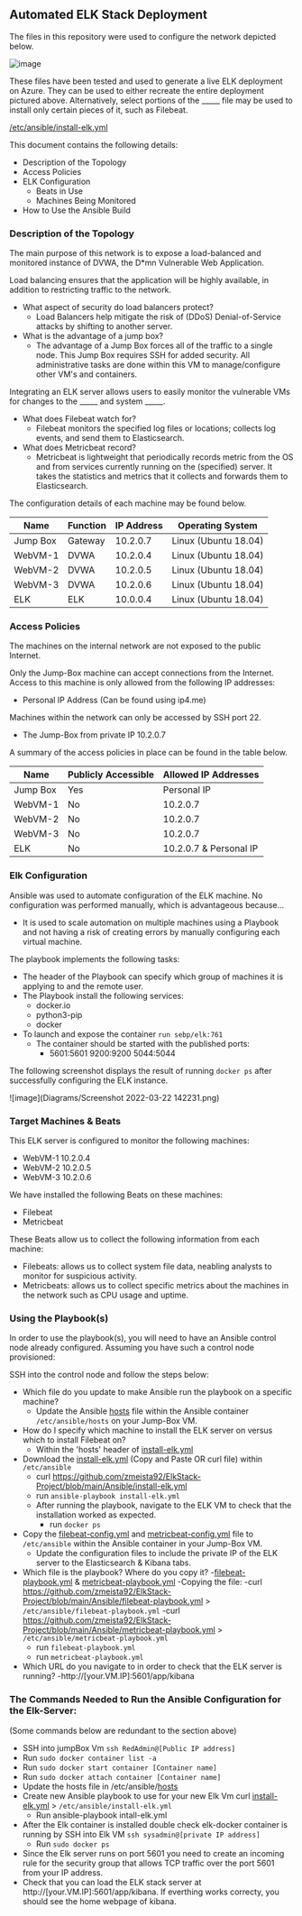 ## Automated ELK Stack Deployment

The files in this repository were used to configure the network depicted below.

![image](Diagrams/Diagram_RedTeamNetwork_.png)

These files have been tested and used to generate a live ELK deployment on Azure. They can be used to either recreate the entire deployment pictured above. Alternatively, select portions of the _____ file may be used to install only certain pieces of it, such as Filebeat.

 [/etc/ansible/install-elk.yml](Ansible/install-elk.yml)

This document contains the following details:
- Description of the Topology
- Access Policies
- ELK Configuration
  - Beats in Use
  - Machines Being Monitored
- How to Use the Ansible Build


### Description of the Topology

The main purpose of this network is to expose a load-balanced and monitored instance of DVWA, the D*mn Vulnerable Web Application.

Load balancing ensures that the application will be highly available, in addition to restricting traffic to the network.
- What aspect of security do load balancers protect? 
  - Load Balancers help mitigate the risk of (DDoS) Denial-of-Service attacks by shifting to another server.
- What is the advantage of a jump box?
  - The advantage of a Jump Box forces all of the traffic to a single node. This Jump Box requires SSH for added security. All administrative tasks are done within this VM to manage/configure other VM's and containers.

Integrating an ELK server allows users to easily monitor the vulnerable VMs for changes to the _____ and system _____.
- What does Filebeat watch for?
  - Filebeat monitors the specified log files or locations; collects log events, and send them to Elasticsearch.
- What does Metricbeat record?
  - Metricbeat is lightweight that periodically records metric from the OS and from services currently running on the (specified) server. It takes the statistics and metrics that it collects and forwards them to Elasticsearch.

The configuration details of each machine may be found below.

| Name     | Function | IP Address | Operating System |
|----------|----------|------------|------------------|
| Jump Box | Gateway  | 10.2.0.7   | Linux (Ubuntu 18.04) |
| WebVM-1  | DVWA     | 10.2.0.4   | Linux (Ubuntu 18.04) |
| WebVM-2  | DVWA     | 10.2.0.5   | Linux (Ubuntu 18.04) |
| WebVM-3  | DVWA     | 10.2.0.6   | Linux (Ubuntu 18.04) |
| ELK      | ELK      | 10.0.0.4   | Linux (Ubuntu 18.04) |

### Access Policies

The machines on the internal network are not exposed to the public Internet. 

Only the Jump-Box machine can accept connections from the Internet. Access to this machine is only allowed from the following IP addresses:
- Personal IP Address (Can be found using ip4.me)

Machines within the network can only be accessed by SSH port 22.
- The Jump-Box from private IP 10.2.0.7

A summary of the access policies in place can be found in the table below.

| Name     | Publicly Accessible | Allowed IP Addresses |
|----------|---------------------|----------------------|
| Jump Box | Yes                 | Personal IP          |
| WebVM-1  | No                  | 10.2.0.7             |
| WebVM-2  | No                  | 10.2.0.7             |
| WebVM-3  | No                  | 10.2.0.7             |
| ELK      | No                  | 10.2.0.7 & Personal IP|  

### Elk Configuration

Ansible was used to automate configuration of the ELK machine. No configuration was performed manually, which is advantageous because...
- It is used to scale automation on multiple machines using a Playbook and not having a risk of creating errors by manually configuring each virtual machine.

The playbook implements the following tasks:
- The header of the Playbook can specify which group of machines it is applying to and the remote user.
- The Playbook install the following services:
  - docker.io
  - python3-pip
  - docker
- To launch and expose the container `run sebp/elk:761`
  - The container should be started with the published ports:
    - 5601:5601 9200:9200 5044:5044

The following screenshot displays the result of running `docker ps` after successfully configuring the ELK instance.

![image](Diagrams/Screenshot 2022-03-22 142231.png)

### Target Machines & Beats
This ELK server is configured to monitor the following machines:
- WebVM-1 10.2.0.4
- WebVM-2 10.2.0.5
- WebVM-3 10.2.0.6

We have installed the following Beats on these machines:
- Filebeat
- Metricbeat

These Beats allow us to collect the following information from each machine:
- Filebeats: allows us to collect system file data, neabling analysts to monitor for suspicious activity.
- Metricbeats: allows us to collect specific metrics about the machines in the network such as CPU usage and uptime.

### Using the Playbook(s)
In order to use the playbook(s), you will need to have an Ansible control node already configured. Assuming you have such a control node provisioned: 

SSH into the control node and follow the steps below:
- Which file do you update to make Ansible run the playbook on a specific machine?
  - Update the Ansible [hosts](Ansible/hosts) file within the Ansible container `/etc/ansible/hosts` on your Jump-Box VM.
- How do I specify which machine to install the ELK server on versus which to install Filebeat on?
  - Within the 'hosts' header of [install-elk.yml](Ansible/install-elk.yml)
- Download the [install-elk.yml](Ansible/install-elk.yml) (Copy and Paste OR curl file) within `/etc/ansible`
  - curl https://github.com/zmeista92/ElkStack-Project/blob/main/Ansible/install-elk.yml
  - run `ansible-playbook install-elk.yml`
  - After running the playbook, navigate to the ELK VM to check that the installation worked as expected.
    - run `docker ps`
- Copy the [filebeat-config.yml](Ansible/filebeat-config.yml) and [metricbeat-config.yml](Ansible/metricbeat-config.yml) file to `/etc/ansible` within the Ansible container in your Jump-Box VM.
  - Update the configuration files to include the private IP of the ELK server to the Elasticsearch & Kibana tabs.
- Which file is the playbook? Where do you copy it?
  -[filebeat-playbook.yml](Ansible/filebeat-playbook.yml) & [metricbeat-playbook.yml](Ansible/metricbeat-playbook.yml)
  -Copying the file:
    -curl https://github.com/zmeista92/ElkStack-Project/blob/main/Ansible/filebeat-playbook.yml > `/etc/ansible/filebeat-playbook.yml`
    -curl https://github.com/zmeista92/ElkStack-Project/blob/main/Ansible/metricbeat-playbook.yml > `/etc/ansible/metricbeat-playbook.yml`
  - run `filebeat-playbook.yml`
  - run `metricbeat-playbook.yml`
- Which URL do you navigate to in order to check that the ELK server is running?
  -http://[your.VM.IP]:5601/app/kibana

### The Commands Needed to Run the Ansible Configuration for the Elk-Server:
(Some commands below are redundant to the section above)
- SSH into jumpBox Vm `ssh RedAdmin@[Public IP address]`
- Run `sudo docker container list -a`
- Run `sudo docker start container [Container name]`
- Run `sudo docker attach container [Container name]`
- Update the hosts file in /etc/ansible/[hosts](Ansible/hosts)
- Create new Ansible playbook to use for your new Elk Vm curl [install-elk.yml](Ansible/install-elk.yml) > `/etc/ansible/install-elk.yml`
  - Run ansible-playbook intall-elk.yml
- After the Elk container is installed double check elk-docker container is running by SSH into Elk VM `ssh sysadmin@[private IP address]`
  - Run `sudo docker ps`
- Since the Elk server runs on port 5601 you need to create an incoming rule for the security group that allows TCP traffic over the port 5601 from your IP address.
- Check that you can load the ELK stack server at http://[your.VM.IP]:5601/app/kibana.
If everthing works correcty, you should see the home webpage of kibana.
